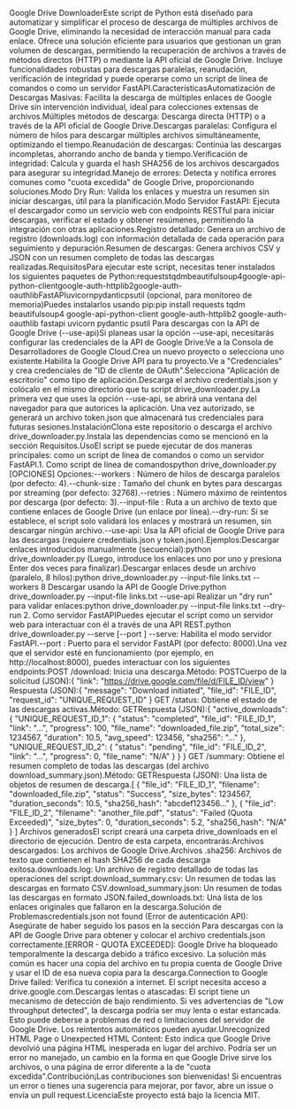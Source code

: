 Google Drive DownloaderEste script de Python está diseñado para automatizar y simplificar el proceso de descarga de múltiples archivos de Google Drive, eliminando la necesidad de interacción manual para cada enlace. Ofrece una solución eficiente para usuarios que gestionan un gran volumen de descargas, permitiendo la recuperación de archivos a través de métodos directos (HTTP) o mediante la API oficial de Google Drive. Incluye funcionalidades robustas para descargas paralelas, reanudación, verificación de integridad y puede operarse como un script de línea de comandos o como un servidor FastAPI.CaracterísticasAutomatización de Descargas Masivas: Facilita la descarga de múltiples enlaces de Google Drive sin intervención individual, ideal para colecciones extensas de archivos.Múltiples métodos de descarga: Descarga directa (HTTP) o a través de la API oficial de Google Drive.Descargas paralelas: Configura el número de hilos para descargar múltiples archivos simultáneamente, optimizando el tiempo.Reanudación de descargas: Continúa las descargas incompletas, ahorrando ancho de banda y tiempo.Verificación de integridad: Calcula y guarda el hash SHA256 de los archivos descargados para asegurar su integridad.Manejo de errores: Detecta y notifica errores comunes como "cuota excedida" de Google Drive, proporcionando soluciones.Modo Dry Run: Valida los enlaces y muestra un resumen sin iniciar descargas, útil para la planificación.Modo Servidor FastAPI: Ejecuta el descargador como un servicio web con endpoints RESTful para iniciar descargas, verificar el estado y obtener resúmenes, permitiendo la integración con otras aplicaciones.Registro detallado: Genera un archivo de registro (downloads.log) con información detallada de cada operación para seguimiento y depuración.Resumen de descargas: Genera archivos CSV y JSON con un resumen completo de todas las descargas realizadas.RequisitosPara ejecutar este script, necesitas tener instalados los siguientes paquetes de Python:requeststqdmbeautifulsoup4google-api-python-clientgoogle-auth-httplib2google-auth-oauthlibFastAPIuvicornpydanticpsutil (opcional, para monitoreo de memoria)Puedes instalarlos usando pip:pip install requests tqdm beautifulsoup4 google-api-python-client google-auth-httplib2 google-auth-oauthlib fastapi uvicorn pydantic psutil
Para descargas con la API de Google Drive (--use-api)Si planeas usar la opción --use-api, necesitarás configurar las credenciales de la API de Google Drive:Ve a la Consola de Desarrolladores de Google Cloud.Crea un nuevo proyecto o selecciona uno existente.Habilita la Google Drive API para tu proyecto.Ve a "Credenciales" y crea credenciales de "ID de cliente de OAuth".Selecciona "Aplicación de escritorio" como tipo de aplicación.Descarga el archivo credentials.json y colócalo en el mismo directorio que tu script drive_downloader.py.La primera vez que uses la opción --use-api, se abrirá una ventana del navegador para que autorices la aplicación. Una vez autorizado, se generará un archivo token.json que almacenará tus credenciales para futuras sesiones.InstalaciónClona este repositorio o descarga el archivo drive_downloader.py.Instala las dependencias como se mencionó en la sección Requisitos.UsoEl script se puede ejecutar de dos maneras principales: como un script de línea de comandos o como un servidor FastAPI.1. Como script de línea de comandospython drive_downloader.py [OPCIONES]
Opciones:--workers <int>: Número de hilos de descarga paralelos (por defecto: 4).--chunk-size <int>: Tamaño del chunk en bytes para descargas por streaming (por defecto: 32768).--retries <int>: Número máximo de reintentos por descarga (por defecto: 3).--input-file <path>: Ruta a un archivo de texto que contiene enlaces de Google Drive (un enlace por línea).--dry-run: Si se establece, el script solo validará los enlaces y mostrará un resumen, sin descargar ningún archivo.--use-api: Usa la API oficial de Google Drive para las descargas (requiere credentials.json y token.json).Ejemplos:Descargar enlaces introducidos manualmente (secuencial):python drive_downloader.py
(Luego, introduce los enlaces uno por uno y presiona Enter dos veces para finalizar).Descargar enlaces desde un archivo (paralelo, 8 hilos):python drive_downloader.py --input-file links.txt --workers 8
Descargar usando la API de Google Drive:python drive_downloader.py --input-file links.txt --use-api
Realizar un "dry run" para validar enlaces:python drive_downloader.py --input-file links.txt --dry-run
2. Como servidor FastAPIPuedes ejecutar el script como un servidor web para interactuar con él a través de una API REST.python drive_downloader.py --serve [--port <int>]
--serve: Habilita el modo servidor FastAPI.--port <int>: Puerto para el servidor FastAPI (por defecto: 8000).Una vez que el servidor esté en funcionamiento (por ejemplo, en http://localhost:8000), puedes interactuar con los siguientes endpoints:POST /download: Inicia una descarga.Método: POSTCuerpo de la solicitud (JSON):{
    "link": "https://drive.google.com/file/d/FILE_ID/view"
}
Respuesta (JSON):{
    "message": "Download initiated",
    "file_id": "FILE_ID",
    "request_id": "UNIQUE_REQUEST_ID"
}
GET /status: Obtiene el estado de las descargas activas.Método: GETRespuesta (JSON):{
    "active_downloads": {
        "UNIQUE_REQUEST_ID_1": {
            "status": "completed",
            "file_id": "FILE_ID_1",
            "link": "...",
            "progress": 100,
            "file_name": "downloaded_file.zip",
            "total_size": 1234567,
            "duration": 10.5,
            "avg_speed": 123456,
            "sha256": "..."
        },
        "UNIQUE_REQUEST_ID_2": {
            "status": "pending",
            "file_id": "FILE_ID_2",
            "link": "...",
            "progress": 0,
            "file_name": "N/A"
        }
    }
}
GET /summary: Obtiene el resumen completo de todas las descargas (del archivo download_summary.json).Método: GETRespuesta (JSON): Una lista de objetos de resumen de descarga.[
    {
        "file_id": "FILE_ID_1",
        "filename": "downloaded_file.zip",
        "status": "Success",
        "size_bytes": 1234567,
        "duration_seconds": 10.5,
        "sha256_hash": "abcdef123456..."
    },
    {
        "file_id": "FILE_ID_2",
        "filename": "another_file.pdf",
        "status": "Failed (Quota Exceeded)",
        "size_bytes": 0,
        "duration_seconds": 5.2,
        "sha256_hash": "N/A"
    }
]
Archivos generadosEl script creará una carpeta drive_downloads en el directorio de ejecución. Dentro de esta carpeta, encontrarás:Archivos descargados: Los archivos de Google Drive.Archivos .sha256: Archivos de texto que contienen el hash SHA256 de cada descarga exitosa.downloads.log: Un archivo de registro detallado de todas las operaciones del script.download_summary.csv: Un resumen de todas las descargas en formato CSV.download_summary.json: Un resumen de todas las descargas en formato JSON.failed_downloads.txt: Una lista de los enlaces originales que fallaron en la descarga.Solución de Problemascredentials.json not found (Error de autenticación API): Asegúrate de haber seguido los pasos en la sección Para descargas con la API de Google Drive para obtener y colocar el archivo credentials.json correctamente.[ERROR - QUOTA EXCEEDED]: Google Drive ha bloqueado temporalmente la descarga debido a tráfico excesivo. La solución más común es hacer una copia del archivo en tu propia cuenta de Google Drive y usar el ID de esa nueva copia para la descarga.Connection to Google Drive failed: Verifica tu conexión a internet. El script necesita acceso a drive.google.com.Descargas lentas o atascadas: El script tiene un mecanismo de detección de bajo rendimiento. Si ves advertencias de "Low throughput detected", la descarga podría ser muy lenta o estar estancada. Esto puede deberse a problemas de red o limitaciones del servidor de Google Drive. Los reintentos automáticos pueden ayudar.Unrecognized HTML Page o Unexpected HTML Content: Esto indica que Google Drive devolvió una página HTML inesperada en lugar del archivo. Podría ser un error no manejado, un cambio en la forma en que Google Drive sirve los archivos, o una página de error diferente a la de "cuota excedida".Contribución¡Las contribuciones son bienvenidas! Si encuentras un error o tienes una sugerencia para mejorar, por favor, abre un issue o envía un pull request.LicenciaEste proyecto está bajo la licencia MIT.